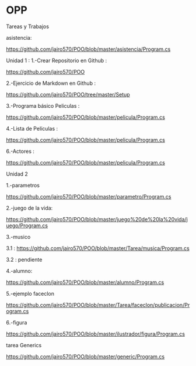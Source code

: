 # OPP 
Tareas y Trabajos


asistencia:

https://github.com/jairo570/POO/blob/master/asistencia/Program.cs

Unidad 1 :
1.-Crear Repositorio en Github :


https://github.com/jairo570/POO


2.-Ejercicio de Markdown en Github : 


https://github.com/jairo570/POO/tree/master/Setup


3.-Programa básico Peliculas :


https://github.com/jairo570/POO/blob/master/pelicula/Program.cs


4.-Lista de Películas  :


https://github.com/jairo570/POO/blob/master/pelicula/Program.cs


6.-Actores :


https://github.com/jairo570/POO/blob/master/pelicula/Program.cs

Unidad 2

1.-parametros 

https://github.com/jairo570/POO/blob/master/parametro/Program.cs

2.-juego de la vida:

https://github.com/jairo570/POO/blob/master/juego%20de%20la%20vida/juego/Program.cs

3.-musico

3.1 : https://github.com/jairo570/POO/blob/master/Tarea/musica/Program.cs

3.2 : pendiente


4.-alumno:

https://github.com/jairo570/POO/blob/master/alumno/Program.cs

5.-ejemplo faceclon

https://github.com/jairo570/POO/blob/master/Tarea/faceclon/publicacion/Program.cs

6.-figura

https://github.com/jairo570/POO/blob/master/ilustrador/figura/Program.cs


tarea Generics

https://github.com/jairo570/POO/blob/master/generic/Program.cs

